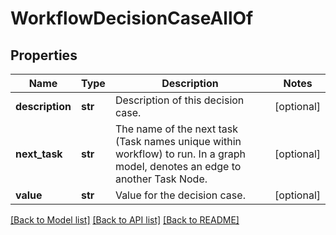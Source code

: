 # WorkflowDecisionCaseAllOf

## Properties
Name | Type | Description | Notes
------------ | ------------- | ------------- | -------------
**description** | **str** | Description of this decision case.   | [optional] 
**next_task** | **str** | The name of the next task (Task names unique within workflow) to run.  In a graph model, denotes an edge to another Task Node.   | [optional] 
**value** | **str** | Value for the decision case.    | [optional] 

[[Back to Model list]](../README.md#documentation-for-models) [[Back to API list]](../README.md#documentation-for-api-endpoints) [[Back to README]](../README.md)


